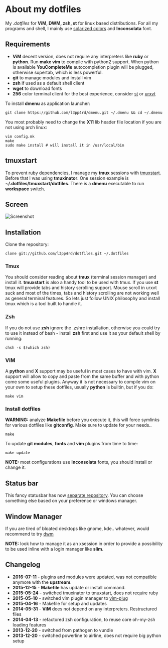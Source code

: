 # About my dotfiles

My _.dotfiles_ for **ViM, DWM, zsh, st** for linux based distributions.
For all my programs and shell, I mainly use [solarized
colors](http://ethanschoonover.com/solarized) and **Inconsolata** font.

## Requirements

- **ViM** decent version, does not require any interpreters like **ruby**
  or **python**. Run **make vim** to compile with python2 support. When
  python is available **YouCompleteMe** autocompletion plugin will be
  plugged, otherwise supertab, which is less powerful.
- **git** to manage modules and install vim
- **zsh** if used as a default shell client
- **wget** to download fonts
- **256** color terminal client for the best experience, consider [st](http://st.suckless.org/)
or [urxvt](https://wiki.gentoo.org/wiki/Rxvt-unicode)

To install **dmenu** as application launcher:

    git clone https://github.com/l3pp4rd/dmenu.git ~/.dmenu && cd ~/.dmenu

You most probably need to change the **X11** lib header file location if
you are not using arch linux:

    vim config.mk
    make
    sudo make install # will install it in /usr/local/bin

## tmuxstart

To prevent ruby dependencies, I manage my **tmux** sessions with
[tmuxstart](https://github.com/treyhunner/tmuxstart). Before that I was
using **tmuxinator**. One session example is
**~/.dotfiles/tmuxstart/dotfiles**. There is a **dmenu** executable to
run **workspace** switch.

## Screen

![Screenshot](https://cloud.githubusercontent.com/assets/132389/11821998/fde7b18c-a374-11e5-9c56-102ac54c70ae.png)

## Installation

Clone the repository:

    clone git://github.com/l3pp4rd/dotfiles.git ~/.dotfiles

### Tmux

You should consider reading about **tmux** (terminal session manager) and
install it. **tmuxstart** is also a handy tool to be used with tmux. If
you use **st** tmux will provide tabs and history scrolling support. Mouse
scroll in urxvt suck and most of the times, tabs and history scrolling
are not working well as general terminal features. So lets just follow
UNIX philosophy and install tmux which is a tool built to handle it.

### Zsh

If you do not use **zsh** ignore the .zshrc installation, otherwise you
could try to use it instead of bash - install **zsh** first and use it as
your default shell by running:

    chsh -s $(which zsh)

### ViM

A **python** and **X** support may be useful in most cases to have with
vim. **X** support will allow to copy and paste from the same buffer and
with python come some useful plugins. Anyway it is not necessary to
compile vim on your own to setup these dotfiles, usually **python** is
builtin, but if you do:

    make vim

### Install dotfiles

**WARNING:** analyze **Makefile** before you execute it, this will force
symlinks for various dotfiles like **gitconfig**. Make sure to update for
your needs..

    make

To update **git modules**, **fonts** and **vim** plugins from time to
time:

    make update

**NOTE:** most configurations use **Inconsolata** fonts, you should
install or change it.

## Status bar

This fancy statusbar has now [separate
repository](https://github.com/l3pp4rd/statusbar). You can choose
something else based on your preference or windows manager.

## Window Manager

If you are tired of bloated desktops like gnome, kde.. whatever, would
recommend to try [dwm](http://dwm.suckless.org/)

**NOTE:** look how to manage it as an xsession in order to provide
a possibility to be used inline with a login manager like **slim**.

## Changelog

- **2016-07-11** - plugins and modules were updated, was not compatible
  anymore with the **upstream**.
- **2015-12-15** - **Makefile** has update or install command.
- **2015-05-24** - switched tmuxinator to tmuxstart, does not require ruby
- **2015-05-10** - switched vim plugin manager to [vim-plug](https://github.com/junegunn/vim-plug)
- **2015-04-16** - Makefile for setup and updates
- **2014-05-31** - **ViM** does not depend on any interpreters. Restructured files
- **2014-04-13** - refactored zsh configuration, to reuse core oh-my-zsh loading features
- **2013-12-20** - switched from pathogen to vundle
- **2013-12-20** - switched powerline to airline, does not require big python setup


